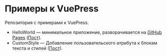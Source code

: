 # Примеры к VuePress

Репозитория с примерами к VuePress.

* HelloWorld — минимальное приложение, разворачивается на [GitHub Pages](https://kverde.github.io/VuePress/) ([Пост](https://way23.ru/размещаем-vuepress-hellowold-на-github-pages/)).
* CustomStyle — Добавление пользовательского атрибута к блокам текста и стилей ([Пост](https://github.com/Kverde/VuePress/tree/master/CustomStyle)).